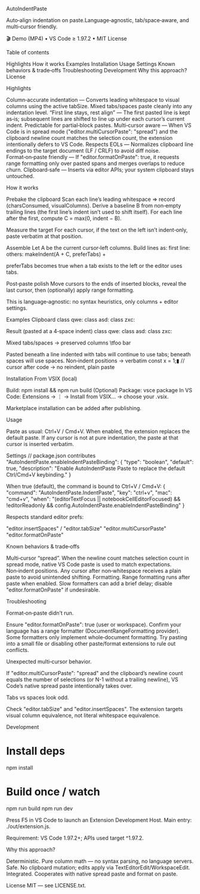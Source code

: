 AutoIndentPaste

Auto‑align indentation on paste.Language‑agnostic, tab/space‑aware, and multi‑cursor friendly.

🎬 Demo (MP4) • VS Code ≥ 1.97.2 • MIT License

Table of contents

Highlights
How it works
Examples
Installation
Usage
Settings
Known behaviors & trade‑offs
Troubleshooting
Development
Why this approach?
License

Highlights

Column‑accurate indentation — Converts leading whitespace to visual columns using the active tabSize. Mixed tabs/spaces paste cleanly into any indentation level.
“First line stays, rest align” — The first pasted line is kept as‑is; subsequent lines are shifted to line up under each cursor’s current indent. Predictable for partial‑block pastes.
Multi‑cursor aware — When VS Code is in spread mode ("editor.multiCursorPaste": "spread") and the clipboard newline count matches the selection count, the extension intentionally defers to VS Code.
Respects EOLs — Normalizes clipboard line endings to the target document (LF / CRLF) to avoid diff noise.
Format‑on‑paste friendly — If "editor.formatOnPaste": true, it requests range formatting only over pasted spans and merges overlaps to reduce churn.
Clipboard‑safe — Inserts via editor APIs; your system clipboard stays untouched.

How it works

Prebake the clipboard
Scan each line’s leading whitespace ⇒ record (charsConsumed, visualColumns).
Derive a baseline B from non‑empty trailing lines (the first line’s indent isn’t used to shift itself).
For each line after the first, compute C = max(0, indent − B).

Measure the target
For each cursor, if the text on the left isn’t indent‑only, paste verbatim at that position.

Assemble
Let A be the current cursor‑left columns. Build lines as:
first line: <original text>
others: makeIndent(A + C, preferTabs) + <original text>

preferTabs becomes true when a tab exists to the left or the editor uses tabs.

Post‑paste polish
Move cursors to the ends of inserted blocks, reveal the last cursor, then (optionally) apply range formatting.

This is language‑agnostic: no syntax heuristics, only columns + editor settings.

Examples
Clipboard
class qwe:
class asd:
class zxc:

Result (pasted at a 4‑space indent)
class qwe:
class asd:
class zxc:

Mixed tabs/spaces → preserved columns
\tfoo
bar

Pasted beneath a line indented with tabs will continue to use tabs; beneath spaces will use spaces.
Non‑indent positions → verbatim
const x = 1;▮ // cursor after code → no reindent, plain paste

Installation
From VSIX (local)

Build: npm install && npm run build
(Optional) Package: vsce package
In VS Code: Extensions → ⋮ → Install from VSIX… → choose your .vsix.

Marketplace installation can be added after publishing.

Usage

Paste as usual: Ctrl+V / Cmd+V.
When enabled, the extension replaces the default paste.
If any cursor is not at pure indentation, the paste at that cursor is inserted verbatim.

Settings
// package.json contributes
"AutoIndentPaste.enableIndentPasteBinding": {
"type": "boolean",
"default": true,
"description": "Enable AutoIndentPaste Paste to replace the default Ctrl/Cmd+V keybinding."
}

When true (default), the command is bound to Ctrl+V / Cmd+V:
{
"command": "AutoIndentPaste.IndentPaste",
"key": "ctrl+v",
"mac": "cmd+v",
"when": "(editorTextFocus || notebookCellEditorFocused) && !editorReadonly && config.AutoIndentPaste.enableIndentPasteBinding"
}

Respects standard editor prefs:

"editor.insertSpaces" / "editor.tabSize"
"editor.multiCursorPaste"
"editor.formatOnPaste"

Known behaviors & trade‑offs

Multi‑cursor “spread”. When the newline count matches selection count in spread mode, native VS Code paste is used to match expectations.
Non‑indent positions. Any cursor after non‑whitespace receives a plain paste to avoid unintended shifting.
Formatting. Range formatting runs after paste when enabled. Slow formatters can add a brief delay; disable "editor.formatOnPaste" if undesirable.

Troubleshooting

Format‑on‑paste didn’t run.

Ensure "editor.formatOnPaste": true (user or workspace).
Confirm your language has a range formatter (DocumentRangeFormatting provider). Some formatters only implement whole‑document formatting.
Try pasting into a small file or disabling other paste/format extensions to rule out conflicts.

Unexpected multi‑cursor behavior.

If "editor.multiCursorPaste": "spread" and the clipboard’s newline count equals the number of selections (or N-1 without a trailing newline), VS Code’s native spread paste intentionally takes over.

Tabs vs spaces look odd.

Check "editor.tabSize" and "editor.insertSpaces". The extension targets visual column equivalence, not literal whitespace equivalence.

Development

# Install deps

npm install

# Build once / watch

npm run build
npm run dev

Press F5 in VS Code to launch an Extension Development Host.
Main entry: ./out/extension.js.

Requirement: VS Code 1.97.2+; APIs used target ^1.97.2.

Why this approach?

Deterministic. Pure column math — no syntax parsing, no language servers.
Safe. No clipboard mutation; edits apply via TextEditorEdit/WorkspaceEdit.
Integrated. Cooperates with native spread paste and format on paste.

License
MIT — see LICENSE.txt.
